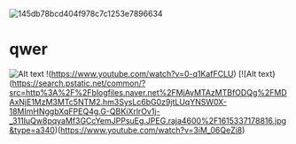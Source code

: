 ![145db78bcd404f978c7c1253e7896634](https://user-images.githubusercontent.com/80498763/110884332-4be28900-8328-11eb-8a73-a62423571d68.png)
# qwer
![Alt text](https://img1.daumcdn.net/thumb/R720x0.q80/?scode=mtistory2&fname=http%3A%2F%2Fcfile7.uf.tistory.com%2Fimage%2F24283C3858F778CA2EFABE)
!(https://www.youtube.com/watch?v=0-q1KafFCLU)
[![Alt text}(https://search.pstatic.net/common/?src=http%3A%2F%2Fblogfiles.naver.net%2FMjAyMTAzMTBfODQg%2FMDAxNjE1MzM3MTc5NTM2.hm3SysLc6bG0z9jtLUqYNSW0X-18MImHNggbXqFPEQ4g.G-QBKiXrlrOv1j-_311IuQw8pqyaMf3GCcYemJPPsuEg.JPEG.raja4600%2F1615337178816.jpg&type=a340)(https://www.youtube.com/watch?v=3iM_06QeZi8)

